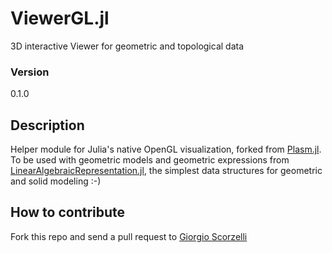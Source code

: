 # ViewerGL.jl

3D interactive Viewer for geometric and topological data

### Version
0.1.0

## Description

Helper module for Julia's native OpenGL visualization, forked from [Plasm.jl](https://github.com/plasm-language/pyplasm/tree/master/src/plasm.jl).
To be used with geometric models and geometric expressions from [LinearAlgebraicRepresentation.jl](https://github.com/cvdlab/LinearAlgebraicRepresentation.jl), the simplest data structures for geometric and solid modeling  :-) 

## How to contribute

Fork this repo and send a pull request to [Giorgio Scorzelli](https://github.com/scrgiorgio)
